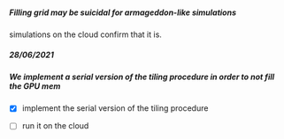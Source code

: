 ##### Filling grid may be suicidal for armageddon-like simulations
simulations on the cloud confirm that it is.

##### 28/06/2021
##### We implement a serial version of the tiling procedure in order to not fill the GPU mem
- [x] implement the serial version of the tiling procedure
- [ ] run it on the cloud

